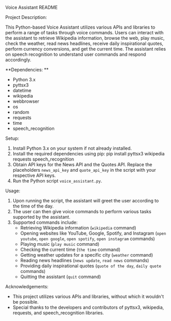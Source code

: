 Voice Assistant README

Project Description: 

This Python-based Voice Assistant utilizes various APIs and libraries to perform a range of tasks through voice commands. Users can interact with the assistant to retrieve Wikipedia information, browse the web, play music, check the weather, read news headlines, receive daily inspirational quotes, perform currency conversions, and get the current time. The assistant relies on speech recognition to understand user commands and respond accordingly.

**Dependencies: **
- Python 3.x
- pyttsx3
- datetime
- wikipedia
- webbrowser
- os
- random
- requests
- time
- speech_recognition

Setup:
1. Install Python 3.x on your system if not already installed.
2. Install the required dependencies using pip:
     pip install pyttsx3 wikipedia requests speech_recognition
3. Obtain API keys for the News API and the Quotes API. Replace the placeholders `news_api_key` and `quote_api_key` in the script with your respective API keys.
4. Run the Python script `voice_assistant.py`.

Usage: 
1. Upon running the script, the assistant will greet the user according to the time of the day.
2. The user can then give voice commands to perform various tasks supported by the assistant.
3. Supported commands include:
   - Retrieving Wikipedia information (`wikipedia` command)
   - Opening websites like YouTube, Google, Spotify, and Instagram (`open youtube`, `open google`, `open spotify`, `open instagram` commands)
   - Playing music (`play music` command)
   - Checking the current time (`the time` command)
   - Getting weather updates for a specific city (`weather` command)
   - Reading news headlines (`news update`, `read news` commands)
   - Providing daily inspirational quotes (`quote of the day`, `daily quote` commands)
   - Quitting the assistant (`quit` command)

Acknowledgements:
- This project utilizes various APIs and libraries, without which it wouldn't be possible.
- Special thanks to the developers and contributors of pyttsx3, wikipedia, requests, and speech_recognition libraries.

